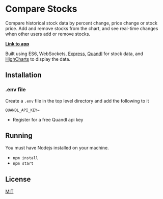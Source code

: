 # Compare Stocks

Compare historical stock data by percent change, price change or stock price. Add and remove stocks from the chart, and see real-time changes when other users add or remove stocks.

**[Link to app](https://compare-stocks.herokuapp.com/)**

Built using ES6, WebSockets, [Express](https://expressjs.com/), [Quandl](https://www.quandl.com/) for stock data, and [HighCharts](http://www.highcharts.com/) to display the data.

## Installation

### .env file

Create a ```.env``` file in the top level directory and add the following to it

```
QUANDL_API_KEY=
```

* Register for a free Quandl api key

## Running

You must have Nodejs installed on your machine.

* ```npm install```
* ```npm start```

## License

[MIT](https://opensource.org/licenses/MIT)